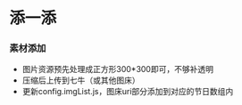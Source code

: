 # 添一添
### 素材添加
- 图片资源预先处理成正方形300*300即可，不够补透明
- 压缩后上传到七牛（或其他图床）
- 更新config.imgList.js，图床uri部分添加到对应的节日数组内
